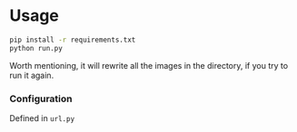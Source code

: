 
# Usage
```bash
pip install -r requirements.txt
python run.py
```

Worth mentioning, it will rewrite all the images in the directory, if you try to run it again.

### Configuration

Defined in `url.py`
